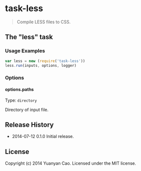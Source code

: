 # task-less
> Compile LESS files to CSS.

## The "less" task

### Usage Examples

```js
var less = new (require('task-less'))
less.run(inputs, options, logger)
```

### Options

#### options.paths
Type: `directory`

Directory of input file.

## Release History
* 2014-07-12 0.1.0 Initial release.

## License
Copyright (c) 2014 Yuanyan Cao. Licensed under the MIT license.
